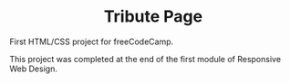 <h1 style="text-align: center;">Tribute Page</h1>

First HTML/CSS project for freeCodeCamp.

This project was completed at the end of the first module of Responsive Web Design.